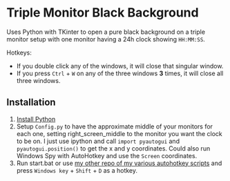 # Triple Monitor Black Background
Uses Python with TKinter to open a pure black background on a triple monitor setup with one monitor having a 24h clock showing `HH:MM:SS`. 

Hotkeys:
- If you double click any of the windows, it will close that singular window.
- If you press `Ctrl` + `W` on any of the three windows **3** times, it will close all three windows.

## Installation
1. [Install Python](https://docs.anaconda.com/miniconda/)
2. Setup `Config.py` to have the approximate middle of your monitors for each one, setting right_screen_middle to the monitor you want the clock to be on. I just use ipython and call `import pyautogui` and `pyautogui.position()` to get the x and y coordinates. Could also run Windows Spy with AutoHotkey and use the `Screen` coordinates.
3. Run start.bat or use [my other repo of my various autohotkey scripts](https://github.com/AlexSchwamle/AutoHotkeyHotfixes) and press `Windows key` + `Shift` + `D` as a hotkey.